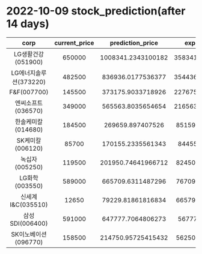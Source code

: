 # 2022-10-09 stock_prediction(after 14 days)

|   corp   |   current_price   |   prediction_price   |   expected_profit   |
|:--------:|:-----------------:|:--------------------:|:-------------------:|
|LG생활건강(051900)|650000|1008341.2343100182|358341.23431001825|
|LG에너지솔루션(373220)|482500|836936.0177536377|354436.01775363775|
|F&F(007700)|145500|373175.9033718926|227675.90337189258|
|엔씨소프트(036570)|349000|565563.8035654654|216563.80356546538|
|한솔케미칼(014680)|184500|269659.897407526|85159.89740752598|
|SK케미칼(006120)|85700|170155.2335561343|84455.2335561343|
|녹십자(005250)|119500|201950.74641966712|82450.74641966712|
|LG화학(003550)|589000|665709.6311487296|76709.63114872959|
|신세계 I&C(035510)|12650|79229.81861816834|66579.81861816834|
|삼성SDI(006400)|591000|647777.7064806273|56777.7064806273|
|SK이노베이션(096770)|158500|214750.95725415432|56250.95725415432|
